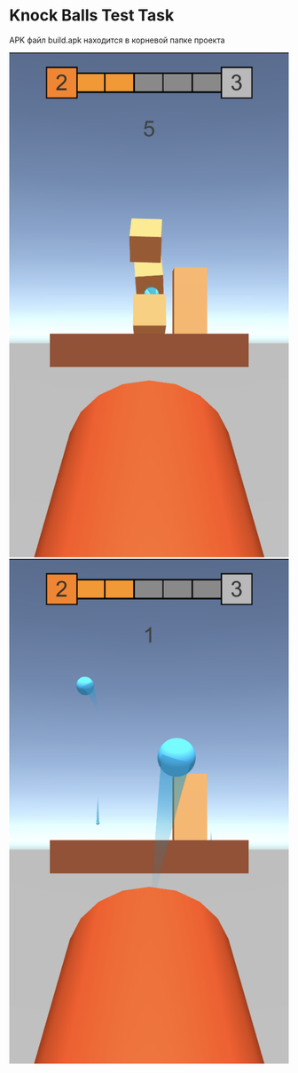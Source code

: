 # Knock Balls Test Task

APK файл build.apk находится в корневой папке проекта

![Screenshot1](./Screenshot1.png)
![Screenshot1](./Screenshot2.png)
